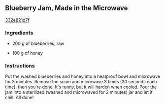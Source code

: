 ## Blueberry Jam, Made in the Microwave

[332e821d7f](https://cookpad.com/us/recipes/148795-blueberry-jam-made-in-the-microwave)

### Ingredients

 - 200 g of blueberries, raw

 - 100 g of honey

### Instructions

Put the washed blueberries and honey into a heatproof bowl and microwave for 3 minutes. Remove the scum and microwave 3 times (30 seconds each time), then you're done. It's runny, but it will harden when cooled. Pour the jam into a sterilized (washed and microwaved for 2 minutes) jar and let it chill. All done!